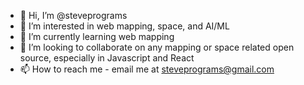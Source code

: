 - 👋 Hi, I’m @steveprograms
- 👀 I’m interested in web mapping, space, and AI/ML
- 🌱 I’m currently learning web mapping
- 💞️ I’m looking to collaborate on any mapping or space related open source, especially in Javascript and React
- 📫 How to reach me - email me at steveprograms@gmail.com

<!---
steveprograms/steveprograms is a ✨ special ✨ repository because its `README.md` (this file) appears on your GitHub profile.
You can click the Preview link to take a look at your changes.
--->

